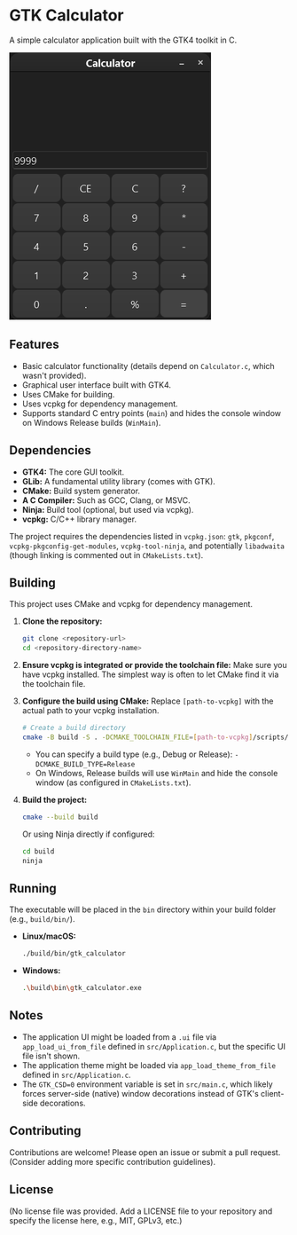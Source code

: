 # GTK Calculator

A simple calculator application built with the GTK4 toolkit in C.

![GTK Calculator Screenshot](calc_screenshot.png)

## Features

*   Basic calculator functionality (details depend on `Calculator.c`, which wasn't provided).
*   Graphical user interface built with GTK4.
*   Uses CMake for building.
*   Uses vcpkg for dependency management.
*   Supports standard C entry points (`main`) and hides the console window on Windows Release builds (`WinMain`).

## Dependencies

*   **GTK4:** The core GUI toolkit.
*   **GLib:** A fundamental utility library (comes with GTK).
*   **CMake:** Build system generator.
*   **A C Compiler:** Such as GCC, Clang, or MSVC.
*   **Ninja:** Build tool (optional, but used via vcpkg).
*   **vcpkg:** C/C++ library manager.

The project requires the dependencies listed in `vcpkg.json`: `gtk`, `pkgconf`, `vcpkg-pkgconfig-get-modules`, `vcpkg-tool-ninja`, and potentially `libadwaita` (though linking is commented out in `CMakeLists.txt`).

## Building

This project uses CMake and vcpkg for dependency management.

1.  **Clone the repository:**
    ```bash
    git clone <repository-url>
    cd <repository-directory-name>
    ```

2.  **Ensure vcpkg is integrated or provide the toolchain file:**
    Make sure you have vcpkg installed. The simplest way is often to let CMake find it via the toolchain file.

3.  **Configure the build using CMake:**
    Replace `[path-to-vcpkg]` with the actual path to your vcpkg installation.
    ```bash
    # Create a build directory
    cmake -B build -S . -DCMAKE_TOOLCHAIN_FILE=[path-to-vcpkg]/scripts/buildsystems/vcpkg.cmake
    ```
    *   You can specify a build type (e.g., Debug or Release): `-DCMAKE_BUILD_TYPE=Release`
    *   On Windows, Release builds will use `WinMain` and hide the console window (as configured in `CMakeLists.txt`).

4.  **Build the project:**
    ```bash
    cmake --build build
    ```
    Or using Ninja directly if configured:
    ```bash
    cd build
    ninja
    ```

## Running

The executable will be placed in the `bin` directory within your build folder (e.g., `build/bin/`).

*   **Linux/macOS:**
    ```bash
    ./build/bin/gtk_calculator
    ```
*   **Windows:**
    ```bash
    .\build\bin\gtk_calculator.exe
    ```

## Notes

*   The application UI might be loaded from a `.ui` file via `app_load_ui_from_file` defined in `src/Application.c`, but the specific UI file isn't shown.
*   The application theme might be loaded via `app_load_theme_from_file` defined in `src/Application.c`.
*   The `GTK_CSD=0` environment variable is set in `src/main.c`, which likely forces server-side (native) window decorations instead of GTK's client-side decorations.

## Contributing

Contributions are welcome! Please open an issue or submit a pull request. (Consider adding more specific contribution guidelines).

## License

(No license file was provided. Add a LICENSE file to your repository and specify the license here, e.g., MIT, GPLv3, etc.)